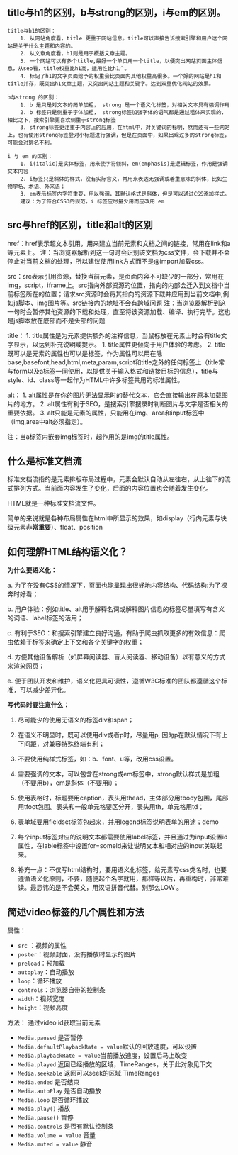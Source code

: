 ## title与h1的区别，b与strong的区别，i与em的区别。

```
title与h1的区别：
    1. 从网站角度看，title 更重于网站信息。title可以直接告诉搜索引擎和用户这个网站是关于什么主题和内容的。
    2. 从文章角度看，h1则是用于概括文章主题。
    3. 一个网站可以有多个title,最好一个单页用一个title，以便突出网站页面主体信息，从seo看，title权重比h1高，适用性比h1广。
    4. 标记了h1的文字页面给予的权重会比页面内其他权重高很多。一个好的网站是h1和title并存，既突出h1文章主题，又突出网站主题和关键字。达到双重优化网站的效果。

b与strong 的区别：
    1. b 是只是对文本的简单加粗， strong 是一个语义化标签，对相关文本具有强调作用
    2. b 标签只是侧重于字体加粗， strong标签加强字体的语气都是通过粗体来实现的，相比之下，搜索引擎更喜欢侧重于strong标签
    3. strong标签更注重于内容上的应用，在html中，对关键词的标明，然而还有一些网站上，也有使用strong标签登对小标题进行强调，但是在页面中，如果出现过多的strong标签，可能会对排名不利。

i 与 em 的区别：
    1. i(italic)是实体标签，用来使字符倾斜，em(emphasis)是逻辑标签，作用是强调文本内容
    2. i标签只是斜体的样式，没有实际含义，常用来表达无强调或着重意味的斜体，比如生物学名、术语、外来语；
    3. em表示标签内字符重要，用以强调，其默认格式是斜体，但是可以通过CSS添加样式。
    建议：为了符合CSS3的规范，i 标签应尽量少用而应改用 em

```
## src与href的区别，title和alt的区别

href：href表示超文本引用，用来建立当前元素和文档之间的链接，常用在link和a等元素上。
    注：当浏览器解析到这一句时会识别该文档为css文件，会下载并不会停止对当前文档的处理，所以建议使用link方式而不是@import加载css。

src：src表示引用资源，替换当前元素，是页面内容不可缺少的一部分，常用在img，script，iframe上。src指向外部资源的位置，指向的内部会迁入到文档中当前标签所在的位置；请求src资源时会将其指向的资源下载并应用到当前文档中,例如js脚本、img图片等。src链接内的地址不会有跨域问题
     注：当浏览器解析到这一句时会暂停其他资源的下载和处理，直至将该资源加载、编译、执行完毕。这也是js脚本放在底部而不是头部的问题

title：
    1. title属性是为元素提供额外的注释信息，当鼠标放在元素上时会有title文字显示，以达到补充说明或提示。
       1. title属性更倾向于用户体验的考虑。
    2. title既可以是元素的属性也可以是标签，作为属性可以用在除base,basefont,head,html,meta,param,script和title之外的任何标签上（title常与form以及a标签一同使用，以提供关于输入格式和链接目标的信息），title与style、id、class等一起作为HTML中许多标签共用的标准属性。

alt：
    1. alt属性是在你的图片无法显示时的替代文本，它会直接输出在原本加载图片的地方。
    2. alt属性有利于SEO，是搜索引擎搜录时判断图片与文字是否相关的重要依据。
    3. alt只能是元素的属性，只能用在img、area和input标签中（img,area中alt必须指定）。

注：当a标签内嵌套img标签时，起作用的是img的title属性。


## 什么是标准文档流

标准文档流指的是元素排版布局过程中，元素会默认自动从左往右，从上往下的流式排列方式。当前面内容发生了变化，后面的内容位置也会随着发生变化。

HTML就是一种标准文档流文件。

简单的来说就是各种布局属性在html中所显示的效果，如display（行内元素与块级元素**非常重要**）、float、position

## 如何理解HTML结构语义化？

**为什么要语义化：**

a. 为了在没有CSS的情况下，页面也能呈现出很好地内容结构、代码结构:为了裸奔时好看；

b. 用户体验：例如title、alt用于解释名词或解释图片信息的标签尽量填写有含义的词语、label标签的活用；

c. 有利于SEO：和搜索引擎建立良好沟通，有助于爬虫抓取更多的有效信息：爬虫依赖于标签来确定上下文和各个关键字的权重；

d. 方便其他设备解析（如屏幕阅读器、盲人阅读器、移动设备）以有意义的方式来渲染网页；

e. 便于团队开发和维护，语义化更具可读性，遵循W3C标准的团队都遵循这个标准，可以减少差异化。

**写代码时要注意什么：**
 1.  尽可能少的使用无语义的标签div和span；

 2.  在语义不明显时，既可以使用div或者p时，尽量用p, 因为p在默认情况下有上下间距，对兼容特殊终端有利；

 3.  不要使用纯样式标签，如：b、font、u等，改用css设置。

 4.  需要强调的文本，可以包含在strong或em标签中，strong默认样式是加粗（不要用b），em是斜体（不要用i）；

 5.  使用表格时，标题要用caption，表头用thead，主体部分用tbody包围，尾部用tfoot包围。表头和一般单元格要区分开，表头用th，单元格用td；

 6. 表单域要用fieldset标签包起来，并用legend标签说明表单的用途；demo

 7. 每个input标签对应的说明文本都需要使用label标签，并且通过为input设置id属性，在lable标签中设置for=someld来让说明文本和相对应的input关联起来。

 8. 补充一点：不仅写html结构时，要用语义化标签，给元素写css类名时，也要遵循语义化原则，不要，随便起个名字就用，那样等以后，再重构时，非常难读。最忌讳的是不会英文，用汉语拼音代替。别那么LOW 。

## 简述video标签的几个属性和方法

属性：
- `src` ：视频的属性
- `poster`：视频封面，没有播放时显示的图片
- `preload`：预加载
- `autoplay`：自动播放
- `loop`：循环播放
- `controls`：浏览器自带的控制条
- `width`：视频宽度
- `height`：视频高度
  
方法： 通过video id获取当前元素
- `Media.paused` 是否暂停
- `Media.defaultPlaybackRate = value`默认的回放速度，可以设置
- `Media.playbackRate = value`当前播放速度，设置后马上改变
- `Media.played` 返回已经播放的区域，TimeRanges，关于此对象见下文
- `Media.seekable` 返回可以seek的区域 TimeRanges
- `Media.ended` 是否结束
- `Media.autoPlay` 是否自动播放
- `Media.loop` 是否循环播放
- `Media.play()` 播放
- `Media.pause()` 暂停
- `Media.controls` 是否有默认控制条
- `Media.volume = value` 音量
- `Media.muted = value` 静音
